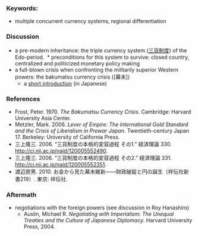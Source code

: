 ### Keywords:
* multiple concurrent currency systems, regional differentiation

### Discussion
* a pre-modern inheritance: the triple currency system ([三貨制度](https://ja.wikipedia.org/wiki/%E6%B1%9F%E6%88%B8%E6%99%82%E4%BB%A3%E3%81%AE%E4%B8%89%E8%B2%A8%E5%88%B6%E5%BA%A6)) of the Edo-period.
  * preconditions for this system to survive: closed country, centralized and politicized monetary policy making
* a full-blown crisis when confronting the militarily superior Western powers: the bakumatsu currency crisis ([幕末])
  * a [short introduction](https://www.boj.or.jp/announcements/koho_nichigin/backnumber/data/nichigin18-7.pdf) (in Japanese)


### References
* Frost, Peter. 1970. *The Bakumatsu Currency Crisis*. Cambridge: Harvard University Asia Center.
* Metzler, Mark. 2006. *Lever of Empire: The International Gold Standard and the Crisis of Liberalism in Prewar Japan*. Twentieth-century Japan 17. Berkeley: University of California Press.
* 三上隆三. 2006. “三貨制度の本格的変容過程 その1.” 経済理論 330. http://ci.nii.ac.jp/naid/120005552490.
* 三上隆三. 2006. “三貨制度の本格的変容過程 その2.” 経済理論 331. http://ci.nii.ac.jp/naid/120005552351.
* 渡辺房男. 2010. お金から見た幕末維新――財政破綻と円の誕生（祥伝社新書219）. 東京: 祥伝社.

### Aftermath
* negotiations with the foreign powers (see discussion in Roy Hanashiro)
  * Auslin, Michael R. *Negotiating with Imperialism: The Unequal Treaties and the Culture of Japanese Diplomacy*. Harvard University Press, 2004.

